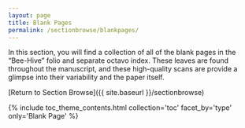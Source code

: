 ```yaml
---
layout: page
title: Blank Pages
permalink: /sectionbrowse/blankpages/
---
```


In this section, you will find a collection of all of the blank pages in the “Bee-Hive” folio and separate octavo index. These leaves are found throughout the manuscript, and these high-quality scans are provide a glimpse into their variability and the paper itself.

[Return to Section Browse]({{ site.baseurl }}/sectionbrowse)

{% include toc_theme_contents.html collection='toc' facet_by='type' only='Blank Page' %}
